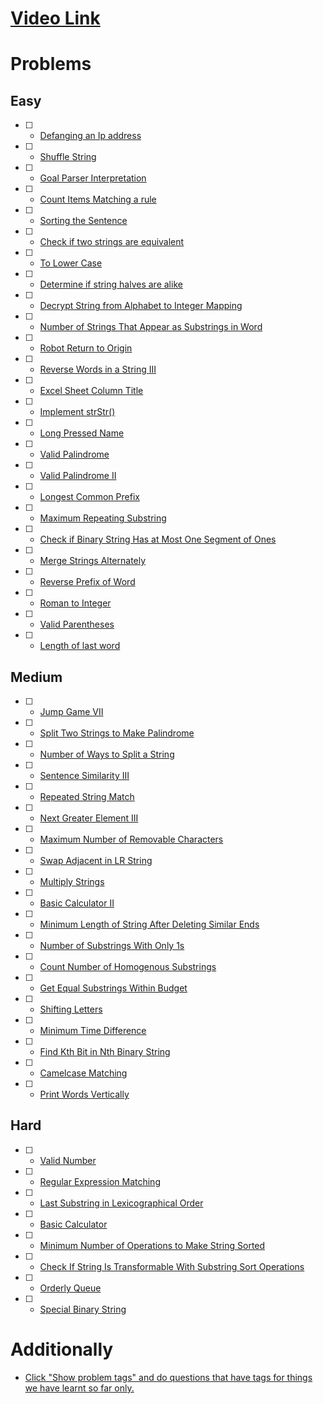 # [Video Link](https://youtu.be/zL1DPZ0Ovlo)

# Problems

## Easy

- [ ] - [Defanging an Ip address](https://leetcode.com/problems/defanging-an-ip-address/)
- [ ] - [Shuffle String](https://leetcode.com/problems/shuffle-string/)
- [ ] - [Goal Parser Interpretation](https://leetcode.com/problems/goal-parser-interpretation/)
- [ ] - [Count Items Matching a rule](https://leetcode.com/problems/count-items-matching-a-rule/)
- [ ] - [Sorting the Sentence](https://leetcode.com/problems/sorting-the-sentence/)
- [ ] - [Check if two strings are equivalent](https://leetcode.com/problems/check-if-two-string-arrays-are-equivalent/)
- [ ] - [To Lower Case](https://leetcode.com/problems/to-lower-case/)
- [ ] - [Determine if string halves are alike](https://leetcode.com/problems/determine-if-string-halves-are-alike/)
- [ ] - [Decrypt String from Alphabet to Integer Mapping](https://leetcode.com/problems/decrypt-string-from-alphabet-to-integer-mapping/)
- [ ] - [Number of Strings That Appear as Substrings in Word](https://leetcode.com/problems/number-of-strings-that-appear-as-substrings-in-word/)
- [ ] - [Robot Return to Origin](https://leetcode.com/problems/robot-return-to-origin/)
- [ ] - [Reverse Words in a String III](https://leetcode.com/problems/reverse-words-in-a-string-iii/)
- [ ] - [Excel Sheet Column Title](https://leetcode.com/problems/excel-sheet-column-title/)
- [ ] - [Implement strStr()](https://leetcode.com/problems/implement-strstr/)
- [ ] - [Long Pressed Name](https://leetcode.com/problems/long-pressed-name/)
- [ ] - [Valid Palindrome](https://leetcode.com/problems/valid-palindrome/)
- [ ] - [Valid Palindrome II](https://leetcode.com/problems/valid-palindrome-ii/)
- [ ] - [Longest Common Prefix](https://leetcode.com/problems/longest-common-prefix/)
- [ ] - [Maximum Repeating Substring](https://leetcode.com/problems/maximum-repeating-substring/)
- [ ] - [Check if Binary String Has at Most One Segment of Ones](https://leetcode.com/problems/check-if-binary-string-has-at-most-one-segment-of-ones/)
- [ ] - [Merge Strings Alternately](https://leetcode.com/problems/merge-strings-alternately/)
- [ ] - [Reverse Prefix of Word](https://leetcode.com/problems/reverse-prefix-of-word/)
- [ ] - [Roman to Integer](https://leetcode.com/problems/roman-to-integer/)
- [ ] - [Valid Parentheses](https://leetcode.com/problems/valid-parentheses/)
- [ ] - [Length of last word](https://leetcode.com/problems/length-of-last-word/)

## Medium

- [ ] - [Jump Game VII](https://leetcode.com/problems/jump-game-vii/)
- [ ] - [Split Two Strings to Make Palindrome](https://leetcode.com/problems/split-two-strings-to-make-palindrome/)
- [ ] - [Number of Ways to Split a String](https://leetcode.com/problems/number-of-ways-to-split-a-string/)
- [ ] - [Sentence Similarity III](https://leetcode.com/problems/sentence-similarity-iii/)
- [ ] - [Repeated String Match](https://leetcode.com/problems/repeated-string-match/)
- [ ] - [Next Greater Element III](https://leetcode.com/problems/next-greater-element-iii/)
- [ ] - [Maximum Number of Removable Characters](https://leetcode.com/problems/maximum-number-of-removable-characters/)
- [ ] - [Swap Adjacent in LR String](https://leetcode.com/problems/swap-adjacent-in-lr-string/)
- [ ] - [Multiply Strings](https://leetcode.com/problems/multiply-strings/)
- [ ] - [Basic Calculator II](https://leetcode.com/problems/basic-calculator-ii/)
- [ ] - [Minimum Length of String After Deleting Similar Ends](https://leetcode.com/problems/minimum-length-of-string-after-deleting-similar-ends/)
- [ ] - [Number of Substrings With Only 1s](https://leetcode.com/problems/number-of-substrings-with-only-1s/)
- [ ] - [Count Number of Homogenous Substrings](https://leetcode.com/problems/count-number-of-homogenous-substrings/)
- [ ] - [Get Equal Substrings Within Budget](https://leetcode.com/problems/get-equal-substrings-within-budget/)
- [ ] - [Shifting Letters](https://leetcode.com/problems/shifting-letters/)
- [ ] - [Minimum Time Difference](https://leetcode.com/problems/minimum-time-difference/)
- [ ] - [Find Kth Bit in Nth Binary String](https://leetcode.com/problems/find-kth-bit-in-nth-binary-string/)
- [ ] - [Camelcase Matching](https://leetcode.com/problems/camelcase-matching/)
- [ ] - [Print Words Vertically](https://leetcode.com/problems/print-words-vertically/)

## Hard

- [ ] - [Valid Number](https://leetcode.com/problems/valid-number/)
- [ ] - [Regular Expression Matching](https://leetcode.com/problems/regular-expression-matching/)
- [ ] - [Last Substring in Lexicographical Order](https://leetcode.com/problems/last-substring-in-lexicographical-order/)
- [ ] - [Basic Calculator](https://leetcode.com/problems/basic-calculator/)
- [ ] - [Minimum Number of Operations to Make String Sorted](https://leetcode.com/problems/minimum-number-of-operations-to-make-string-sorted/)
- [ ] - [Check If String Is Transformable With Substring Sort Operations](https://leetcode.com/problems/check-if-string-is-transformable-with-substring-sort-operations/)
- [ ] - [Orderly Queue](https://leetcode.com/problems/orderly-queue/)
- [ ] - [Special Binary String](https://leetcode.com/problems/special-binary-string/)

# Additionally

- [Click "Show problem tags" and do questions that have tags for things we have learnt so far only.](https://leetcode.com/tag/string/)
